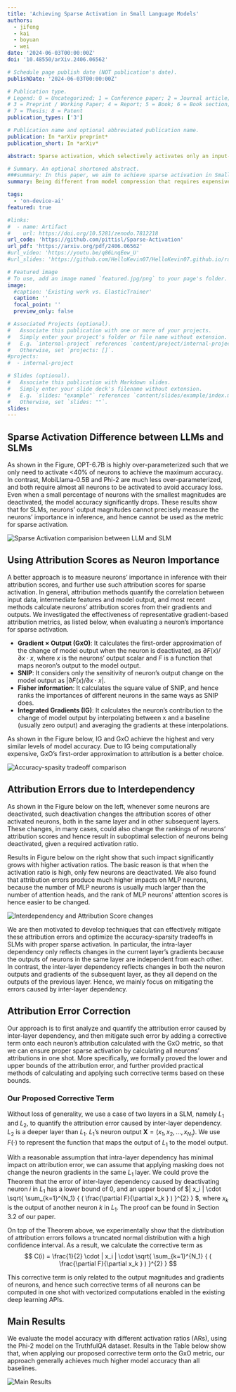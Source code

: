 ```yaml
---
title: 'Achieving Sparse Activation in Small Language Models'
authors:
  - jifeng
  - kai
  - boyuan
  - wei
date: '2024-06-03T00:00:00Z'
doi: '10.48550/arXiv.2406.06562'

# Schedule page publish date (NOT publication's date).
publishDate: '2024-06-03T00:00:00Z'

# Publication type.
# Legend: 0 = Uncategorized; 1 = Conference paper; 2 = Journal article;
# 3 = Preprint / Working Paper; 4 = Report; 5 = Book; 6 = Book section;
# 7 = Thesis; 8 = Patent
publication_types: ['3']

# Publication name and optional abbreviated publication name.
publication: In *arXiv preprint*
publication_short: In *arXiv*

abstract: Sparse activation, which selectively activates only an input-dependent set of neurons in inference, is a useful technique to reduce the computing cost of Large Language Models (LLMs) without retraining or adaptation efforts. However, whether it can be applied to the recently emerging Small Language Models (SLMs) remains questionable, because SLMs are generally less over-parameterized than LLMs. In this paper, we aim to achieve sparse activation in SLMs. We first show that the existing sparse activation schemes in LLMs that build on neurons' output magnitudes cannot be applied to SLMs, and activating neurons based on their attribution scores is a better alternative. Further, we demonstrated and quantified the large errors of existing attribution metrics when being used for sparse activation, due to the interdependency among attribution scores of neurons across different layers. Based on these observations, we proposed a new attribution metric that can provably correct such errors and achieve precise sparse activation. Experiments over multiple popular SLMs and datasets show that our approach can achieve 80% sparsification ratio with <5% model accuracy loss, comparable to the sparse activation achieved in LLMs.

# Summary. An optional shortened abstract.
###summary: In this paper, we aim to achieve sparse activation in Small Language Models (SLMs). Sparse activation can selectively activates only an input-dependent set of neurons in inference, is a useful technique to reduce the computing cost for Large Language Models (LLMs). We first show that the existing sparse activation schemes in LLMs cannot be applied to SLMs, and discuss better alternative based on attribution scores with different attribution metrics. We proposed a new attribution metric that can provably correct errors and achieve precise sparse activation. Experiments show that our approach can achieve 80% spasification ratio with <5% model accuracy loss.
summary: Being different from model compression that requires expensive retraining, sparse activation can effectively reduce neural network models' inference cost at runtime without any prior retraining or adaptation efforts. Although sparse activation has been proved to be effective on Large Language Models (LLMs) that are usually redundant (e.g., OPT and BLOOMZ models), its applicability on recent Small Language Models (SLMs) with higher parameter efficiency remains questionable. Our recent work verified such possibility by using gradient-based attribution scores to evaluate neurons' importance in inference, in both analytical and experimental perspectives. Our results show that we can achieve up to 80% sparsity in major SLM models, including Phi-1.5/2 and MobiLlama-0.5B/1B, with less than 5% model accuracy loss on QA tasks.

tags:
  - 'on-device-ai'
featured: true

#links:
#  - name: Artifact
#    url: https://doi.org/10.5281/zenodo.7812218
url_code: 'https://github.com/pittisl/Sparse-Activation'
url_pdf: 'https://arxiv.org/pdf/2406.06562'
#url_video: 'https://youtu.be/q86LnqEew_U'
#url_slides: 'https://github.com/HelloKevin07/HelloKevin07.github.io/raw/master/files/ElasticTrainer-slides.pptx'

# Featured image
# To use, add an image named `featured.jpg/png` to your page's folder.
image:
  #caption: 'Existing work vs. ElasticTrainer'
  caption: ''
  focal_point: ''
  preview_only: false

# Associated Projects (optional).
#   Associate this publication with one or more of your projects.
#   Simply enter your project's folder or file name without extension.
#   E.g. `internal-project` references `content/project/internal-project/index.md`.
#   Otherwise, set `projects: []`.
#projects:
#  - internal-project

# Slides (optional).
#   Associate this publication with Markdown slides.
#   Simply enter your slide deck's filename without extension.
#   E.g. `slides: "example"` references `content/slides/example/index.md`.
#   Otherwise, set `slides: ""`.
slides:
---
```


## Sparse Activation Difference between LLMs and SLMs

As shown in the Figure, OPT-6.7B is highly over-parameterized such that we only need to activate <40% of neurons to achieve the maximum accuracy. In contrast, MobiLlama-0.5B and Phi-2 are much less over-parameterized, and both require almost all neurons to be activated to avoid accuracy loss. Even when a small percentage of neurons with the smallest magnitudes are deactivated, the model accuracy significantly drops. These results show that for SLMs, neurons’ output magnitudes cannot precisely measure the neurons’ importance in inference, and hence cannot be used as the metric for sparse activation.

![Sparse Activation comparision between LLM and SLM](2024-sparse-activation-slm/sparse-activation-slm-fig2.png)

## Using Attribution Scores as Neuron Importance

A better approach is to measure neurons’ importance in inference with their attribution scores, and further use such attribution scores for sparse activation. In general, attribution methods quantify the correlation between input data, intermediate features and model output, and most recent methods calculate neurons’ attribution scores from their gradients and outputs. We investigated the effectiveness of representative gradient-based attribution metrics, as listed below, when evaluating a neuron’s importance for sparse activation.

* **Gradient × Output (GxO)**: It calculates the first-order approximation of the change of model output when the neuron is deactivated, as $\partial F(x) / \partial x \cdot x$, where $x$ is the neurons’ output scalar and $F$ is a function that maps neoron’s output to the model output.
* **SNIP**: It considers only the sensitivity of neuron’s output change on the model output as $| \partial F(x) / \partial x \cdot x|$.
* **Fisher information**: It calculates the square value of SNIP, and hence ranks the importances of different neurons in the same ways as SNIP does.
* **Integrated Gradients (IG)**: It calculates the neuron’s contribution to the change of model output by interpolating between x and a baseline (usually zero output) and averaging the gradients at these interpolations.

As shown in the Figure below, IG and GxO achieve the highest and very similar levels of model accuracy. Due to IG being computationally expensive, GxO’s first-order approximation to attribution is a better choice.

![Accuracy-spasity tradeoff comparison](2024-sparse-activation-slm/sparse-activation-slm-fig3.png)

## Attribution Errors due to Interdependency

As shown in the Figure below on the left, whenever some neurons are deactivated, such deactivation changes the attribution scores of other activated neurons, both in the same layer and in other subsequent layers. These changes, in many cases, could also change the rankings of neurons’ attribution scores and hence result in suboptimal selection of neurons being deactivated, given a required activation ratio.

Results in Figure below on the right show that such impact significantly grows with higher activation ratios. The basic reason is that when the activation ratio is high, only few neurons are deactivated. We also found that attribution errors produce much higher impacts on MLP neurons, because the number of MLP neurons is usually much larger than the number of attention heads, and the rank of MLP neurons’ attention scores is hence easier to be changed.

![Interdependency and Attribution Score changes](2024-sparse-activation-slm/sparse-activation-slm-fig45.png)

We are then motivated to develop techniques that can effectively mitigate these attribution errors and optimize the accuracy-sparsity tradeoffs in SLMs with proper sparse activation. In particular, the intra-layer dependency only reflects changes in the current layer’s gradients because the outputs of neurons in the same layer are independent from each other. In contrast, the inter-layer dependency reflects changes in both the neuron outputs and gradients of the subsequent layer, as they all depend on the outputs of the previous layer. Hence, we mainly focus on mitigating the errors caused by inter-layer dependency.

## Attribution Error Correction

Our approach is to first analyze and quantify the attribution error caused by inter-layer dependency, and then mitigate such error by adding a corrective term onto each neuron’s attribution calculated with the GxO metric, so that we can ensure proper sparse activation by calculating all neurons’ attributions in one shot. More specifically, we formally proved the lower and upper bounds of the attribution error, and further provided practical methods of calculating and applying such corrective terms based on these bounds.

### Our Proposed Corrective Term

Without loss of generality, we use a case of two layers in a SLM, namely $L_1$ and $L_2$, to quantify the attribution error caused by inter-layer dependency. $L_2$ is a deeper layer than $L_1$. $L_1$’s neuron output $\textbf{X} = (x_{1}, x_{2}, \ldots{}, x_{N_1})$. We use $F( \cdot )$ to represent the function that maps the output of $L_1$ to the model output.

With a reasonable assumption that intra-layer dependency has minimal impact on attribution error, we can assume that applying masking does not change the neuron gradients in the same $L_1$ layer. We could prove the Theorem that the error of inter-layer dependency caused by deactivating neuron $i$ in $L_1$ has a lower bound of $0$, and an upper bound of $| x_i | \cdot \sqrt{ \sum_{k=1}^{N_1} { ( \frac{\partial F}{\partial x_k } ) }^{2} } $, where $x_k$ is the output of another neuron $k$ in $L_1$. The proof can be found in Section 3.2 of our paper.

On top of the Theorem above, we experimentally show that the distribution of attribution errors follows a truncated normal distribution with a high confidence interval. As a result, we calculate the corrective term as $$ C(i) = \frac{1}{2} \cdot | x_i | \cdot \sqrt{ \sum_{k=1}^{N_1} { ( \frac{\partial F}{\partial x_k } ) }^{2}  } $$

This corrective term is only related to the output magnitudes and gradients of neurons, and hence such corrective terms of all neurons can be computed in one shot with vectorized computations enabled in the existing deep learning APIs.

## Main Results

We evaluate the model accuracy with different activation ratios (ARs), using the Phi-2 model on the TruthfulQA dataset. Results in the Table below show that, when applying our proposed corrective term onto the GxO metric, our approach generally achieves much higher model accuracy than all baselines.

![Main Results](2024-sparse-activation-slm/sparse-activation-slm-table2.png)
